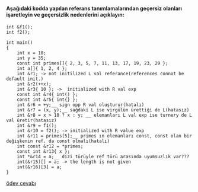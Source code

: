 #### Aşağıdaki kodda yapılan referans tanımlamalarından geçersiz olanları işaretleyin ve geçersizlik nedenlerini açıklayın:

```
int &f1();
int f2();

int main()
{
	int x = 10;
	int y = 35;
	const int primes[]{ 2, 3, 5, 7, 11, 13, 17, 19, 23, 29 };
	int a[]{ 1, 2, 4 };
	int &r1; -> not initilized L val referance(references connot be default init.)
	int &r2(++x); 
	int &r3{ 10 }; ->  initialized with R val exp
	const int &r4{ int() };
	const int &r5{ int{} };
	int &r6 = +y;__ sign opp R val oluşturur(hatalı)
	int &r7 = (x, y);__ sağdaki L ise virgülün ürettiği de L(hatasız)
	int &r8 = x > 10 ? x : y; __ elemanları L val exp ise turnery de L val üretir(hatasız)
	int &r9 = f1();
	int &r10 = f2(); -> initialized with R value exp
	int &r11 = primes[5];__ primes ın elemanları const, const olan bir değişkenin ref. da const olmalı(hatalı)
	int const &r12 = *primes;
	const int &r13{ x };
	int *&r14 = a;__ dizi türüyle ref türü arasında uyumsuzlık var???
	int(&r15)[] = a; -> the length is not given
	int(&r16)[3] = a;
}
```

[ödev cevabı](https://www.youtube.com/watch?v=vNR3lPt25GM)
